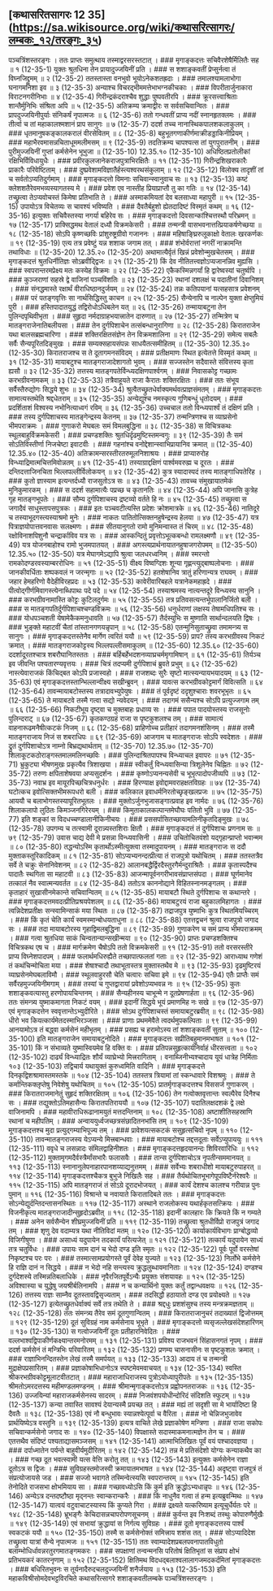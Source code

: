 ## [कथासरितसागरः 12 35] (https://sa.wikisource.org/wiki/कथासरित्सागरः/लम्बकः_१२/तरङ्गः_३५)

पञ्चत्रिंशस्तरङ्गः । ततः प्राप्तः समुत्थाय तस्माद्वरसरस्तटात् । ### मृगाङ्कदत्तः सचिवैरशेषैर्मिलितैः सह ॥ १ (12-35-1)
युक्तः श्रुतधिना तेन प्रायादुज्जयिनीं प्रति । ### स शशाङ्कवतीं प्रेप्सुर्नत्वा तं विघ्नजिद्द्रुमम् ॥ २ (12-35-2)
ततस्तास्ता वनभुवो भूयोऽनेकशतह्रदाः । ### तमालश्यामलाभोगा घनागमनिशा इव ॥ ३ (12-35-3)
अन्याश्च विचरद्भीममत्तेभाभग्नकीचकाः । ### विपरीतार्जुनाकारा विराटनगरीनिभाः ॥ ४ (12-35-4)
गिरीन्द्रकंदराश्चैव शुद्धाः पुष्पवतीरपि । ### क्रूरसत्त्वाश्रिताः शान्तैर्मुनिभिः संश्रिता अपि ॥ ५ (12-35-5)
अतिक्रम्य क्रमाद्वीरः स सर्वसचिवान्वितः । ### प्रापदुज्जयिनीपुर्याः संनिकर्षं नृपात्मजः ॥ ६ (12-35-6)
ततो गन्धवतीं प्राप्य नदीं स्नानहृतक्लमः । ### तीर्त्वा च तां महाकालश्मशानं प्राप सानुगः ॥ ७ (12-35-7)
ददर्श तच्च नानास्थिकपालशकलाकुलम् । ### धृतमानुषकङ्कालकरालं वीरसेवितम् ॥ ८ (12-35-8)
बहुभूतगणाकीर्णमाक्रीडड्डाकिनीप्रियम् । ### महाभैरवमासन्नचिताधूममलीमसम् ॥ ९ (12-35-9)
तदतिक्रम्य चापश्यत्स तां युगपुरातनीम् । ### पुरीमुज्जयिनीं गुप्तां कर्मसेनेन भूभुजा ॥  (12-35-10)
12.35.१० (12-35-10)
अधिष्ठितप्रतोलीकां रक्षिभिर्विविधायुधैः । ### प्रवीरकुलजानेकराजपुत्राभिरक्षितैः ॥ ११ (12-35-11)
गिरीन्द्रशिखराकारैः प्राकारैः परिवेष्टिताम् । ### दुष्प्रवेशामविज्ञातैर्हस्त्यश्वरथसंकुलाम् ॥ १२ (12-35-12)
विलोक्य तादृशीं तां च सर्वतोऽप्यतिदुर्गमाम् । ### मृगाङ्कदत्तो विमनाः सचिवान्स्वानुवाच सः ॥ १३ (12-35-13)
कष्टं क्लेशशतैरेवमभव्यस्यागतस्य मे । ### प्रवेश एव नास्तीह प्रियाप्राप्तौ तु का गतिः ॥ १४ (12-35-14)
तच्छ्रुत्वा तेऽप्यवोचस्तं किमेषा प्रतिभाति ते । ### अस्माकमियतां देव बलसाध्या महापुरी ॥ १५ (12-35-15)
उपायोऽत्र विचेतव्यः स चावश्यं भविष्यति । ### दैवतैर्बहुशो ह्येतदादिष्टं विस्मृतं कथम् ॥ १६ (12-35-16)
इत्युक्तः सचिवैस्तस्या नगर्या बहिरेव सः । ### मृगाङ्कदत्तो दिवसान्कांश्चित्तस्थौ परिभ्रमन् ॥ १७ (12-35-17)
प्राक्सिद्धमथ वेतालं दध्यौ विक्रमकेसरी । ### तन्मन्त्री वासभवनात्तत्प्रियाकर्षणेच्छया ॥ १८ (12-35-18)
सोऽपि कृष्णच्छविः प्रांशुरुष्ट्रग्रीवो गजाननः । ### महिषाङ्घ्रिरुलूकाक्षो वेतालः खरकर्णकः ॥ १९ (12-35-19)
एत्य तत्र प्रवेष्टुं यन्न शशाक जगाम तत् । ### शंभोर्वरात्तां नगरीं नाक्रामन्ति तथाविधाः ॥  (12-35-20)
12.35.२० (12-35-20)
अथामात्यैर्वृतं खिन्नं प्रवेशोन्मुखचेतसम् । ### मृगाङ्कदत्तं श्रुतधिर्नीतिज्ञः सोऽब्रवीद्द्विजः ॥ २१ (12-35-21)
किं देव नीतितत्त्वज्ञोऽप्यजानन्निव मुह्यसि । ### स्वपरान्तरमप्रेक्ष्य मतः कस्येह विक्रमः ॥ २२ (12-35-22)
एकैकस्मिन्नगर्यां हि द्वारेष्वस्यां चतुर्ष्वपि । ### कुञ्जराणां सहस्रे द्वे वाजिनां पञ्चविंशतिः ॥ २३ (12-35-23)
रथानां दशलक्षं च पदातीनां दिवानिशम् । ### संनद्धमास्ते रक्षार्थं वीराधिष्ठानदुर्जयम् ॥ २४ (12-35-24)
तन्नः कतिपयानां यत्सहसात्र प्रवेशनम् । ### परं पतङ्गवृत्तिः सा नार्थसिद्धिस्तु काचन ॥ २५ (12-35-25)
सैन्येनापि च नाल्पेन युक्ता क्षेप्तुमियं पुरी । ### हस्तिपादातयुद्धं तद्विरोधोऽधिबलेन यत् ॥ २६ (12-35-26)
तन्मायाबटुना तेन पुलिन्दपृथिवीभृता । ### सुहृदा नर्मदाग्राहभयात्त्रातेन दारुणात् ॥ २७ (12-35-27)
तन्मित्रेण च मातङ्गराजेनातिबलीयसा । ### तेन दुर्गपिशाचेन तत्संबन्धानुरागिणा ॥ २८ (12-35-28)
किरातराजेन यथा बालसब्रह्मचारिणा । ### शक्तिरक्षितसंज्ञेन तेन विक्रमशालिना ॥ २९ (12-35-29)
समेत्य सबलैः सर्वैः सैन्यपूरितदिङ्मुखः । ### सम्यक्सहायसंपन्नः साधयैतत्समीहितम् ॥  (12-35-30)
12.35.३० (12-35-30)
किरातराजश्च स ते दूतागमनसंविदम् । ### प्रतीक्षमाणः स्थित इत्येतत्ते विस्मृतं कथम् ॥ ३१ (12-35-31)
मायाबटुश्च मातङ्गराजादेशागतो भुवम् । ### सज्जस्तेन सदैवास्ते संवित्तस्य कृता ह्यसौ ॥ ३२ (12-35-32)
तत्तस्य मातङ्गपतेर्विन्ध्यदक्षिणपार्श्वगम् । ### निवासकोट्ट गच्छामः करभग्रीवनामकम् ॥ ३३ (12-35-33)
तत्रैवाहूयते राजा कैरातः शक्तिरक्षितः । ### ततः संभूय सर्वैस्तैरुद्योगः सिद्धये शुभः ॥ ३४ (12-35-34)
श्रुत्वैतच्छ्रुतधेर्वाक्यमर्थवत्प्राज्ञसंमतम् । ### मृगाङ्कदत्तः सामात्यस्तथेति श्रद्दधेतराम् ॥ ३५ (12-35-35)
अन्येद्युश्च नमस्कृत्य गुणिबन्धुं धृतोदयम् । ### प्रदर्शिताशं विश्वस्य नभोनित्याध्वगं रविम् ॥ ३६ (12-35-36)
उच्चचाल ततो विन्ध्यपार्श्वं तं दक्षिणं प्रति । ### तस्य दुर्गपिशाचस्य मातङ्गेन्द्रस्य केतनम् ॥ ३७ (12-35-37)
तन्मन्त्रिणश्च स व्याघ्रसेनो भीमपराक्रमः । ### गुणाकरो मेघबलः समं विमलबुद्धिना ॥ ३८ (12-35-38)
स विचित्रकथः स्थूलबाहुर्विक्रमकेसरी । ### प्रचण्डशक्तिः श्रुतधिर्दृढमुष्टिस्तमन्वगुः ॥ ३९ (12-35-39)
तैः समं सोऽतिविस्तीर्णा निजचेष्टा इवाटवीः । ### गहनांश्च वनोद्देशान्स्वाभिप्रायानिव क्रमात् ॥  (12-35-40)
12.35.४० (12-35-40)
अतिक्रामन्सरस्तीरतरुमूलनिशाश्रयः । ### प्राप्यारुरोह विन्ध्याद्रिमात्मचित्तमिवोन्नतम् ॥ ४१ (12-35-41)
तस्याग्राद्दक्षिणं पार्श्वमवरुह्म च दूरतः । ### दन्तिदत्ताजिनचिता भिल्लपल्लीर्विलोकयन् ॥ ४२ (12-35-42)
कुत्र स्यादास्पदं तस्य मातङ्गाधिपतेरिह । ### कुतो ज्ञास्याम इत्यन्तर्दध्यौ राजसुतोऽत्र सः ॥ ४३ (12-35-43)
तावच्च संमुखायातमेकं मुनिकुमारकम् । ### स ददर्श सहामात्यैः पप्रच्छ च कृतानतिः ॥ ४४ (12-35-44)
अपि जानासि कुत्रेह गृह मातङ्गभूपतेः । ### सौम्य दुर्गपिशाचस्य द्रष्टव्यो वर्तते हि नः ॥ ४५ (12-35-45)
तच्छ्रुत्वा स जगादैवं साधुस्तापसपुत्रकः । ### इतः पञ्चवटीत्यस्ति प्रदेशः क्रोशमात्रके ॥ ४६ (12-35-46)
नातिदूरे च तस्याभूदगस्त्यस्याश्रमो मुनेः । ### नाकतः पातितोत्सिक्तनहुषेन्द्रस्य हेलया ॥ ४७ (12-35-47)
यत्र पित्राज्ञयोपात्तवनवासः सलक्ष्मणः । ### सीतयानुगतो रामो मुनिमन्वास्त तं चिरम् ॥ ४८ (12-35-48)
रक्षोविनाशपिशुनौ चन्द्रार्काविव यत्र सः । ### आस्कन्दितुं प्रवृत्तोऽभूत्कबन्धो रामलक्ष्मणौ ॥ ४९ (12-35-49)
यत्र योजनबाहोश्च रामो भुजमपातयत् । ### अगस्त्यप्रार्थनायातनहुषाजगरोपमम् ॥  (12-35-50)
12.35.५० (12-35-50)
यत्र मेघागमेऽद्यापि श्रुत्वा जलधरध्वनिम् । ### स्मरन्तो रामकोदण्डरवस्याम्बररोधिनः ॥ ५१ (12-35-51)
वीक्ष्य विष्वग्दिशः शून्या गृह्णन्त्युद्बाष्पलोचनाः । ### जानकीवर्धिताः शष्पकवलं न जरन्मृगाः ॥ ५२ (12-35-52)
हतशेषानिव त्रातुं हरिणान्यत्र राघवम् । ### जहार हेमहरिणो वैदेहीविरहप्रदः ॥ ५३ (12-35-53)
कावेरीवारिबहले यत्रानेकमहाह्रदे । ### पीत्वोद्गीर्णमिवागस्त्येनाब्धिपाथः पदे पदे ॥ ५४ (12-35-54)
तस्याश्रमस्य नात्यन्तदूरे विन्ध्यस्य सानुनि । ### करभग्रीवनामास्ति कोट्टः कुटिलदुर्गमः ॥ ५५ (12-35-55)
तत्र प्रतिवसत्यन्तर्भूपालानिर्जितो बली । ### स मातङ्गपतिर्दुर्गपिशाचश्चण्डविक्रमः ॥ ५६ (12-35-56)
धनुर्धराणां लक्षस्य तेषामधिपतिश्च सः । ### योधपञ्चशती येषामेकैकमनुधावति ॥ ५७ (12-35-57)
तैर्दस्युभिः स मुष्णाति सार्थान्दलयति द्विषः । ### भुङ्क्ते महाटवीं चैतां तांस्तानगणयन्नृपान् ॥ ५८ (12-35-58)
एतन्मुनिसुताच्छ्रुवा तमामन्त्र्य स सानुगः । ### मृगाङ्कदत्तस्तेनैव मार्गेण त्वरितं ययौ ॥ ५९ (12-35-59)
प्राप? तस्य करभग्रीवस्य निकटं क्रमात् । ### मातङ्गराजकोट्टस्य भिल्लपल्लीसमाकुलम् ॥  (12-35-60)
12.35.६० (12-35-60)
ददर्शादूरतश्चात्र शबरौघानितस्ततः । ### बर्हिबर्हेभदशनव्याघ्रचर्ममृगामिषान् ॥ ६१ (12-35-61)
तिर्यञ्च इव जीवन्ति पश्यतारण्यवृत्तयः । ### चित्रं तदप्यमी दुर्गपिशाचं ब्रुवते प्रभुम् ॥ ६२ (12-35-62)
नास्त्येवाराजकं किंचिद्बत कोऽपि प्रजास्वहो । ### राजशब्दः सुरैः सृष्टो मात्स्यन्यायभयादयम् ॥ ६३ (12-35-63)
एवं मृगाङ्कदत्तस्तान्भिल्लान्वीक्ष्य सखीन्ब्रुवन् । ### यावत्स करभग्रीवकोट्टमार्गं विवित्सति ॥ ६४ (12-35-64)
तावन्मायाबटोस्तस्य तत्रादावभ्युपेयुषः । ### तं पूर्वदृष्टं ददृशुश्चाराः शवरभूभृतः ॥ ६५ (12-35-65)
ते मायाबटवे तस्मै गत्वा सद्यो न्यवेदयन् । ### तदागमं ससैन्यश्च सोऽपि प्रत्युज्जगाम तम् ॥ ६६ (12-35-66)
निकटीभूय दृष्ट्वा च मुक्तबाहः प्रधाव्य सः । ### पपात पादयोस्तस्य राजसूनोः पुलिन्दराट् ॥ ६७ (12-35-67)
कृतकण्ठग्रहं राजा स पृष्टकुशलश्च तम् । ### सामात्यं वाहनारूढमनैषीत्कटकं निजम् ॥ ६८ (12-35-68)
प्राहिणोच्च प्रतीहारं तदागमनशंसिनम् । ### तस्मै मातङ्गराजाय निजं स शबराधिपः ॥ ६९ (12-35-69)
आजगाम च मातङ्गराजः सोऽपि स्वदेशतः । ### द्रुतं दुर्गपिशाचोऽत्र नाम्नो बिभ्रद्यथार्थताम् ॥  (12-35-70)
12.35.७० (12-35-70)
शिलाकूटकठोराङ्गस्तमालमलिनच्छविः । ### पुलिन्दाश्रितपापश्च विन्ध्याचल इवापरः ॥ ७१ (12-35-71)
भ्रुकुट्या भीषणमुखः प्रकृत्यैव त्रिशाखया । ### स्वीकर्तुं विन्ध्यवासिन्या त्रिशूलेनेव चिह्नितः ॥ ७२ (12-35-72)
तरुणः क्षपिताशेषवया अप्यसुदर्शनः । ### कृष्णोऽप्यनन्यसेवी च भूभृत्पादोपजीव्यपि ॥ ७३ (12-35-73)
नवाभ्र इव मायूरपिच्छचित्रधनुर्धरः । ### हिरण्याक्ष इवोद्दामवराहक्षतविग्रहः ॥ ७४ (12-35-74)
घटोत्कच इवोत्सिक्तभीमरूपधरो बली । ### कलिकाल इवाधर्मनिरतोच्छृङ्खलप्रजः ॥ ७५ (12-35-75)
आययौ च बलाभोगस्तस्यापूरितभूतलः । ### मुक्तोऽर्जुनभुजासङ्गात्प्रवाह इव नार्मदः ॥ ७६ (12-35-76)
शिलाकलापो लुठितः किमञ्जनगिरेरयम् । ### किमुताकालकल्पान्तमेघौघः पतितो भुवि ॥ ७७ (12-35-77)
इति शङ्कां स विदधच्चण्डालानीकिनीचयः । ### प्रससर्पासितच्छायामलिनीकृतदिङ्मुखः ॥ ७८ (12-35-78)
उपगम्य च तत्स्वामी दूरान्न्यस्तशिराः क्षितौ । ### मृगाङ्कदत्तं तं दुर्गपिशाचः प्रणनाम सः ॥ ७९ (12-35-79)
उवास चाद्य देवी मे प्रसन्ना विन्ध्यवासिनी । ### उचितोचितवंशो यद्गृहान्प्राप्तो भवान्मम ॥ ८० (12-35-80)
तद्धन्योऽस्मि कृतार्थोऽस्मीत्युक्त्वा तस्मादुपायनम् । ### मातङ्गराजः स ददौ मुक्ताकस्तूरिकादिकम् ॥ ८१ (12-35-81)
सोऽप्यभ्यनन्दत्प्रीत्या तं राजपुत्रो यथोचितम् । ### ततस्तत्रैव सर्वे ते चक्रुः सेनानिवेशनम् ॥ ८२ (12-35-82)
आलानबद्धैर्द्विरदैस्तुरगैर्मन्दुराश्रितैः । ### कृतास्पदैश्च पादातैः स्थगिता सा महाटवी ॥ ८३ (12-35-83)
आजन्मापूर्वनगरीभावसंप्राप्तसंपदा । ### घूर्णमानेव तत्कालं नैव स्वात्मन्यवर्तत ॥ ८४ (12-35-84)
ततोऽत्र काननोद्याने विहितस्नानमङ्गलम् । ### कृताहारं सुखासीनमेकान्ते सचिवान्वितम् ॥ ८५ (12-35-85)
मायाबटौ स्थिते दुर्गपिशाचः स कथान्तरे । ### मृगाङ्कदत्तमवदत्प्रीतिप्रश्रयपेशलम् ॥ ८६ (12-35-86)
मायाबटुरयं राजा बहुकालमिहागतः । ### त्वन्निदेशप्रतीक्षः सन्स्वामिन्साकं मया स्थितः ॥ ८७ (12-35-87)
तद्राजपुत्र युष्माभिः कुत्र स्थितमियच्चिरम् । ### किं कृतं चेति कार्यं स्वमस्मान्बोधयताधुना ॥ ८८ (12-35-88)
एतत्तद्वचनं श्रुत्वा राजपुत्रो जगाद सः । ### तदा मायाबटोरस्य गृहाद्विमलबुद्धिना ॥ ८९ (12-35-89)
गुणाकरेण च समं प्राप्य भीमपराक्रमम् । ### गत्वा श्रुतधिया साकं चिन्वतान्यान्सखीन्मया ॥ ९० (12-35-90)
प्राप्तः प्रचण्डशक्तिश्च विचित्रकथ एष च । ### मार्गक्रमेण चैषोऽपि ततो विक्रमकेसरी ॥ ९१ (12-35-91)
ततो वरसरस्तीरे प्राप्य विघ्नेशपादपम् । ### फलार्थमधिरुह्यैते तच्छापात्फलतां गताः ॥ ९२ (12-35-92)
आराध्याथ गणेशं तं कथंचिन्मोचिता मया । ### शेषाश्चादौ तथाभूतास्तत्र मुक्तास्तथैव मे ॥ ९३ (12-35-93)
दृढमुष्टिरयं व्याघ्रसेनमेघबलाविमौ । ### स्थूलवाहुरसौ चेति चत्वारः सचिवा इमे ॥ ९४ (12-35-94)
एतैः प्राप्तैः समं सर्वैरहमुज्जयिनीमगाम् । ### तस्यां च गुप्तद्वारायां प्रवेशोऽप्यभवन्न नः ॥ ९५ (12-35-95)
कुतः शशाङ्कवत्यास्तु हरणोपायचिन्तनम् । ### सैन्यहीनस्य चाभून्मे न दूतप्रेषणार्हता ॥ ९६ (12-35-96)
ततः संमन्त्र्य युष्माकमागता निकटं वयम् । ### इदानीं सिद्धये भूयं प्रमाणमिह नः सखे ॥ ९७ (12-35-97)
एवं मृगाङ्कदत्तेन स्ववृत्तान्तेऽभ्युदीरिते । ### सोऽथ दुर्गपिशाचस्तं समायाबटुरब्रवीत् ॥ ९८ (12-35-98)
धीरो भव कियत्कार्यमेतदस्माभिरञ्जसा । ### प्राणाः प्रथममेवैते त्वदर्थमुपकल्पिताः ॥ ९९ (12-35-99)
आनयामोऽत्र तं बद्ध्वा कर्मसेनं महीभृतम् । ### प्रसह्य च हरामोऽस्य तां शशाङ्कवतीं सुताम् ॥ १०० (12-35-100)
इति मातङ्गराजेन समायाबटुनोदिते । ### मृगाङ्कदत्तः सप्रीतिबहुमानमभाषत ॥ १०१ (12-35-101)
किं न संभाव्यते युष्मास्वियमेव हि वक्ति वः । ### प्रतिपन्नसुहृत्कार्यनिर्वाहं धीरसत्त्वता ॥ १०२ (12-35-102)
दार्ढ्यं विन्ध्याद्रितः शौर्यं व्याघ्रेभ्यो मित्त्ररागिताम् । वनाब्जिनीभ्यश्चादाय यूयं धात्रेह निर्मिताः १०३ (12-35-103)
तद्विचार्य यथायुक्तं कुरुध्वमिति वादिनि । ### मृगाङ्कदत्ते दिनकृद्विशश्रामास्तमस्तके ॥ १०४ (12-35-104)
ततस्तत्र त्रियामां तां स्कन्धावारे विशश्रमुः । ### ते कर्मान्तिकक्लृप्तेषु निवेशेषु यथोचितम् ॥ १०५ (12-35-105)
प्रातर्मृगाङ्कदत्तश्च विससर्ज गुणाकरम् । ### किरातराजमानेतुं सुहृदं शक्तिरक्षितम् ॥ १०६ (12-35-106)
तेन गत्वोक्तवृत्तान्तः स्वल्पैरेव दिनैश्च सः । ### तद्युक्तोऽतिमहासैन्यः किरातपतिराययौ ॥ १०७ (12-35-107)
पदातिलक्षदशकं द्वे लक्षे वाजिनामपि । ### महावीराधिरूढानामयुतं मत्तदन्तिनाम् ॥ १०८ (12-35-108)
अष्टाशीतिसहस्राणि रथानां च महीपतिम् । ### अन्वाययुर्ध्वजच्छत्रसंछादितनभांसि तम् ॥ १०९ (12-35-109)
मूगाङ्कदत्तश्च मुदा प्रत्युद्गम्याभिपूज्य तम् । ### प्रावेशयत्सकटकं ससुहृत्सचिवो नृपम् ॥ ११० (12-35-110)
तावन्मातङ्गराजस्य येऽप्यन्ये मित्त्रबान्धवाः । ### मायाबटोश्च तद्दत्तदूताः सर्वेऽप्युपाययुः ॥ १११ (12-35-111)
ववृधे च लसन्नादः संमिलद्वाहिनीशतः । ### मृगाङ्कदत्तहृदयानन्दः शिविरवारिधिः ॥ ११२ (12-35-112)
मुक्तामृगमदैर्वस्त्रैर्मांसभारैः फलासवैः । ### तान्स दुर्गपिशाचोऽत्र नृपतीन्सममानयत् ॥ ११३ (12-35-113)
स्नानानुलेपनाहारपानशय्याद्यनुत्तमम् । ### सर्वेभ्यः शबराधीशो मायाबटुरुपाहरत् ॥ ११४ (12-35-114)
मृगाङ्कदत्तश्चैकत्र बुभुजे निखिलैः सह । ### तैर्यथोचितभूभागेपूपविष्टैर्नरेश्वरैः ॥ ११५ (12-35-115)
अपि मातङ्गराजं तं सोऽग्रे दूरादभोजयत् । ### कार्यं देशश्च कालश्च गरीयान्न पुनः पुमान् ॥ ११६ (12-35-116)
विश्रान्ते च नवायाते किरातादिबले ततः । ### मृगाङ्कदत्तः सोऽन्येद्युर्दन्तिदन्तासनस्थितः ॥ ११७ (12-35-117)
अस्थाने राजलोकस्य यथार्हकृतसत्क्रियः । ### विजनीकृत्य मातङ्गराजादीन्सुहृदोऽब्रवीत् ॥ ११८ (12-35-118)
इदानीं कालहारः कि क्रियते किं न गम्यते । ### अनेन सर्वसैन्येन शीघ्रमुज्जयिनीं प्रति ॥ ११९ (12-35-119)
तच्छ्रुत्वा श्रुतधीर्विप्रो राजपुत्रं जगाद तम् । ### शृणु देव वदाम्यत्र यथा नीतिविदां मतम् ॥ १२० (12-35-120)
कार्याकार्यविभागः प्राग्बोद्धव्यो विजिगीषुणा । ### असाध्यं यदुपायेन तदकार्यं परित्यजेत् ॥ १२१ (12-35-121)
तत्कार्यं यदुपायेन साध्यं तत्र चतुर्विधः । ### उपायः साम दानं च भेदो दण्ड इति स्मृतः ॥ १२२ (12-35-122)
पूर्वः पूर्वो वरस्तेषां निकृष्टश्च परः परः । ### तस्मात्सामप्रयोगस्ते पूर्वं देवेह युज्यते ॥ १२३ (12-35-123)
निर्लोभे कर्मसेने हि राज्ञि दानं न सिद्धये । ### न भेदो नहि सन्त्यस्य क्रुद्धलुब्धावमानिताः ॥ १२४ (12-35-124)
दण्डश्च दुर्गदेशस्ये तस्मिन्नतिबलाधिके । ### नृपैरजितपूर्वेऽन्यैः प्रयुक्तः संशयावहः ॥ १२५ (12-35-125)
अविश्वास्या च युद्धेषु जयश्रीर्बलिनामपि । ### न च कन्यार्थिनो युक्तः कर्तुं तद्वान्धवक्षयः ॥ १२६ (12-35-126)
तत्तस्य राज्ञः साम्नैव दूतस्तावद्विसृज्यताम् । ### तदसिद्धौ हठायातो दण्ड एव प्रयोक्ष्यते ॥ १२७ (12-35-127)
इत्येतच्छ्रुतधेर्वाक्यं सर्वे तत्र तथेति ते । ### श्रद्दधुः प्रशशंसुश्च तस्य मन्त्रक्रमज्ञताम् ॥ १२८ (12-35-128)
ततः संमन्त्र्य तैरेव समं दूतगुणान्वितम् । ### किरातराजानुचरं तदाख्यातं द्विजोत्तमम् ॥ १२९ (12-35-129)
दूतं सुविग्रहं नाम कर्मसेनाय भूभृते । ### मृगाङ्कदत्तो व्यसृजल्लेखसंदेशहारिणम् ॥ १३० (12-35-130)
स गत्वोज्जयिनीं दूतः प्रतीहारनिवेदितः । ### वल्लभाश्वद्विपाकीर्णकक्ष्यान्तरमनोरमम् ॥ १३१ (12-35-131)
प्रविश्य राजभवनं सिंहासनगतं नृपम् । ### ददर्श कर्मसेनं तं मन्त्रिभिः परिवारितम् ॥ १३२ (12-35-132)
प्रणम्य चासनासीनः स पृष्टकुशलः क्रमात् । ### राज्ञाभिनन्दितस्तेन लेखं तस्मै समर्पयत् ॥ १३३ (12-35-133)
आदाय तं च तन्मन्त्री मुद्राक्षेपप्रसारितम् । ### प्रज्ञाकोषाभिधानोऽत्र स्पष्टमेवमवाचयत् ॥ १३४ (12-35-134)
स्वस्ति श्रीकरभग्रीवकोट्टमूलाटवीतटात् । ### महाराजाधिराजस्य पुत्रोऽयोध्यापुरीपतेः ॥ १३५ (12-35-135)
श्रीमतोऽमरदत्तस्य महीमण्डलमण्डनम् । ### श्रीमान्मृगाङ्कदत्तोऽत्र प्रह्वोपनतराजकः ॥ १३६ (12-35-136)
उज्जयिन्यां महाराजकर्मसेनस्य सादरम् । ### निजवंशपयोधीन्दोरिदं संदिशति स्फुटम् ॥ १३७ (12-35-137)
कन्या तवास्ति सावश्यं देयान्यस्मै प्रयच्छ तत् । ### मह्यं तां सदृशी सा मे भार्यादिष्टा हि दैवतैः ॥ १३८ (12-35-138)
एवं नौ बन्धुभावः स्यान्नश्येत्पूर्वा च वैरिता । ### नो चेन्निजभुजावेव प्रार्थयिष्येऽत्र वस्तुनि ॥ १३९ (12-35-139)
इत्यत्र वाचिते लेखे प्रज्ञाकोषेण मन्त्रिणा । ### राजा सकोपः सचिवान्कर्मसेनो जगाद सः ॥ १४० (12-35-140)
विपक्षास्ते सदास्माकमनात्मज्ञेन तेन च । ### एतत्तथैव संदिष्टं पश्यताद्यासमञ्जसम् ॥ १४१ (12-35-141)
आत्माभिलिखितः पूर्वं वयं पश्चादवज्ञया । ### दर्पाध्मातेन पर्यन्ते बाहुवीर्यमुदीरितम् ॥ १४२ (12-35-142)
तन्न मे प्रतिसंदेशो योग्यः कन्याकथैव का । ### गच्छ दूत भवत्स्वामी यत्स वेत्ति करोतु तत् ॥ १४३ (12-35-143)
इत्युक्तः कर्मसेनेन राज्ञा दूतोऽत्र स द्विजः । ### सुविग्रहस्तमोजस्वी क्रमायातमभाषत ॥ १४४ (12-35-144)
अदृष्ट्वा राजपुत्रं तं संप्रत्योजायसे जड । ### सज्जो भवागते तस्मिन्वेत्स्यसि स्वपरान्तरम् ॥ १४५ (12-35-145)
इति तेनोदिते राजसभा क्षोभमियाय सा । ### गच्छावध्योऽसि किं कुर्म इति क्रुद्धोऽभ्यधान्नृपः ॥ १४६ (12-35-146)
अन्येऽत्र दन्तदष्टौष्ठा मृद्नन्तः स्वान्करान्करैः । ### किं नाधुनैव गत्वा तं हन्म इत्यब्रुवन्मिथः ॥ १४७ (12-35-147)
यात्वयं वटुवाचाटस्यास्य किं कुप्यते गिरा । ### द्रक्ष्यते यत्करिष्याम इत्यूचुर्धैर्यतः परे ॥ १४८ (12-35-148)
भ्रूभङ्गैः केचिदासन्नचापरोपणसूचनम् । ### कुर्वन्त इव निःशब्दं तस्थुः कोपारुणैर्मुखैः ॥ १४९ (12-35-149)
एवं सभायां क्रुद्धायां स निर्गत्य सुविग्रहः । ### दूतो मृगाङ्कदत्तस्य पार्श्वं स्वकटकं ययौ ॥ १५० (12-35-150)
तस्मै स कर्मसेनोक्तं समित्त्राय शशंस तत् । ### सोऽप्यादिदेश तच्छ्रुत्वा यात्रां सैन्ये नृपात्मजः ॥ १५१ (12-35-151)
ततः स्वाम्यादेशप्रबलपवनापातविधुतो बलाम्भोधिर्धावन्नरतुरगमातङ्गमकरः । ### सपक्षाणां तन्वन्मनसि परितोषं क्षितिभृतां स संप्राप क्षोभं प्रतिभयकरं कातरनृणाम् ॥ १५२ (12-35-152)
क्षितिमथ विदधद्बलाश्वलालागजमदकर्दमितां मृगाङ्कदत्तः । ### बधिरितभुवनः स तूर्यनादैरुदचलदुज्जयिनीं शनैर्जयाय ॥ १५३ (12-35-153)
इति महाकविश्रीसोमदेवभट्टविरचिते कथासरित्सागरे शशाङ्कवतीलम्बके पञ्चत्रिंशस्तरङ्गः । 